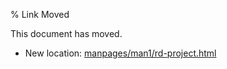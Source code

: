 % Link Moved

This document has moved.

* New location: [manpages/man1/rd-project.html](manpages/man1/rd-project.html)

